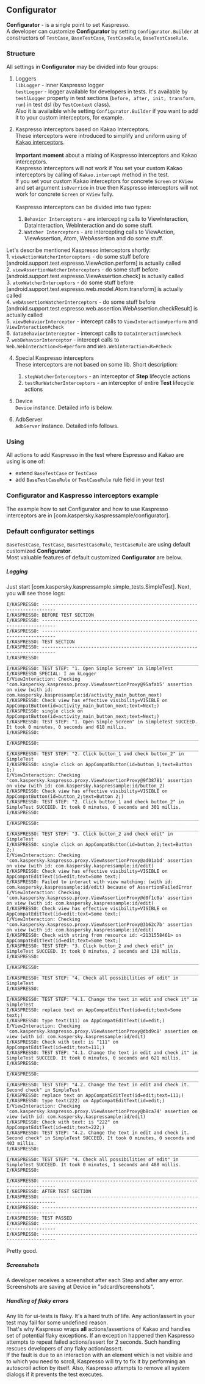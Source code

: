 ## Configurator

**Configurator** - is a single point to set Kaspresso. <br>
A developer can customize **Configurator** by setting ```Configurator.Builder``` at constructors of ```TestCase```, ```BaseTestCase```, ```TestCaseRule```, ```BaseTestCaseRule```.

### Structure

All settings in **Configurator** may be divided into four groups: <br>

1. Loggers <br>
```libLogger``` - inner Kaspresso logger <br>
```testLogger``` - logger available for developers in tests.
It's available by ```testlLogger``` property in test sections (```before, after, init, transform, run```) in test dsl (by ```TestContext``` class). <br>
Also it is availaible while setting ```Configurator.Builder``` if you want to add it to your custom interceptors, for example.<br>

2. Kaspresso interceptors based on Kakao Interceptors. <br>
These interceptors were introduced to simplify and uniform using of [Kakao interceptors](https://github.com/agoda-com/Kakao#intercepting).<br> <br>
**Important moment** about a mixing of Kaspresso interceptors and Kakao interceptors. <br>
Kaspresso interceptors will not work if You set your custom Kakao interceptors by calling of ```Kakao.intercept``` method in the test. <br> 
If you set your custom Kakao interceptors for concrete ```Screen``` or ```KView``` and set argument ```isOverride``` in true then Kaspresso interceptors will not work for concrete ```Screen``` or ```KView``` fully. 
<br> <br>
Kaspresso interceptors can be divided into two types: <br>
    1. ```Behavior Interceptors``` - are intercepting calls to ViewInteraction, DataInteraction, WebInteraction and do some stuff. <br>
    2. ```Watcher Interceptors``` - are intercepting calls to ViewAction, ViewAssertion, Atom, WebAssertion and do some stuff. <br>

Let's describe mentioned Kaspresso interceptors shortly: <br>
    1. ```viewActionWatcherInterceptors``` - do some stuff before [android.support.test.espresso.ViewAction.perform] is actually called <br>
    2. ```viewAssertionWatcherInterceptors``` - do some stuff before [android.support.test.espresso.ViewAssertion.check] is actually called <br>
    3. ```atomWatcherInterceptors``` - do some stuff before [android.support.test.espresso.web.model.Atom.transform] is actually called <br>
    4. ```webAssertionWatcherInterceptors``` - do some stuff before [android.support.test.espresso.web.assertion.WebAssertion.checkResult] is actually called <br>
    5. ```viewBehaviorInterceptor``` - intercept calls to ```ViewInteraction#perform``` and ```ViewInteraction#check``` <br>
    6. ```dataBehaviorInterceptor``` - intercept calls to ```DataInteraction#check``` <br>
    7. ```webBehaviorInterceptor``` - intercept calls to ```Web.WebInteraction<R>#perform``` and ```Web.WebInteraction<R>#check``` <br>

4. Special Kaspresso interceptors <br>
These interceptors are not based on some lib. Short description:
    1. ```stepWatcherInterceptors``` - an interceptor of **Step** lifecycle actions
    2. ```testRunWatcherInterceptors``` - an interceptor of entire **Test** lifecycle actions
    
5. Device <br>
```Device``` instance. Detailed info is below.

6. AdbServer <br>
```AdbServer``` instance. Detailed info follows.

### Using

All actions to add Kaspresso in the test where Espresso and Kakao are using is one of:
- extend ```BaseTestCase``` or ```TestCase```
- add ```BaseTestCaseRule``` or ```TestCaseRule``` rule field in your test  

### Configurator and Kaspresso interceptors example

The example how to set Configurator and how to use Kaspresso interceptors are in [com.kaspersky.kaspressample/configurator].

### Default configurator settings
```BaseTestCase```, ```TestCase```, ```BaseTestCaseRule```, ```TestCaseRule``` are using default customized **Configurator**. <br>
Most valuable features of default customized **Configurator** are below.

##### Logging
Just start [com.kaspersky.kaspressample.simple_tests.SimpleTest]. Next, you will see those logs:
```
I/KASPRESSO: ---------------------------------------------------------------------------
I/KASPRESSO: BEFORE TEST SECTION
I/KASPRESSO: ---------------------------------------------------------------------------
I/KASPRESSO: ---------------------------------------------------------------------------
I/KASPRESSO: TEST SECTION
I/KASPRESSO: ---------------------------------------------------------------------------
I/KASPRESSO: ___________________________________________________________________________
I/KASPRESSO: TEST STEP: "1. Open Simple Screen" in SimpleTest
I/KASPRESSO_SPECIAL: I am kLogger
I/ViewInteraction: Checking 'com.kaspersky.kaspresso.proxy.ViewAssertionProxy@95afab5' assertion on view (with id: com.kaspersky.kaspressample:id/activity_main_button_next)
I/KASPRESSO: Check view has effective visibility=VISIBLE on AppCompatButton(id=activity_main_button_next;text=Next;)
I/KASPRESSO: single click on AppCompatButton(id=activity_main_button_next;text=Next;)
I/KASPRESSO: TEST STEP: "1. Open Simple Screen" in SimpleTest SUCCEED. It took 0 minutes, 0 seconds and 618 millis. 
I/KASPRESSO: ___________________________________________________________________________
I/KASPRESSO: ___________________________________________________________________________
I/KASPRESSO: TEST STEP: "2. Click button_1 and check button_2" in SimpleTest
I/KASPRESSO: single click on AppCompatButton(id=button_1;text=Button 1;)
I/ViewInteraction: Checking 'com.kaspersky.kaspresso.proxy.ViewAssertionProxy@9f38781' assertion on view (with id: com.kaspersky.kaspressample:id/button_2)
I/KASPRESSO: Check view has effective visibility=VISIBLE on AppCompatButton(id=button_2;text=Button 2;)
I/KASPRESSO: TEST STEP: "2. Click button_1 and check button_2" in SimpleTest SUCCEED. It took 0 minutes, 0 seconds and 301 millis. 
I/KASPRESSO: ___________________________________________________________________________
I/KASPRESSO: ___________________________________________________________________________
I/KASPRESSO: TEST STEP: "3. Click button_2 and check edit" in SimpleTest
I/KASPRESSO: single click on AppCompatButton(id=button_2;text=Button 2;)
I/ViewInteraction: Checking 'com.kaspersky.kaspresso.proxy.ViewAssertionProxy@ad01abd' assertion on view (with id: com.kaspersky.kaspressample:id/edit)
I/KASPRESSO: Check view has effective visibility=VISIBLE on AppCompatEditText(id=edit;text=Some text;)
E/KASPRESSO: Failed to interact with view matching: (with id: com.kaspersky.kaspressample:id/edit) because of AssertionFailedError
I/ViewInteraction: Checking 'com.kaspersky.kaspresso.proxy.ViewAssertionProxy@d0f1c0a' assertion on view (with id: com.kaspersky.kaspressample:id/edit)
I/KASPRESSO: Check view has effective visibility=VISIBLE on AppCompatEditText(id=edit;text=Some text;)
I/ViewInteraction: Checking 'com.kaspersky.kaspresso.proxy.ViewAssertionProxy@3b62c7b' assertion on view (with id: com.kaspersky.kaspressample:id/edit)
I/KASPRESSO: Check with string from resource id: <2131558461> on AppCompatEditText(id=edit;text=Some text;)
I/KASPRESSO: TEST STEP: "3. Click button_2 and check edit" in SimpleTest SUCCEED. It took 0 minutes, 2 seconds and 138 millis. 
I/KASPRESSO: ___________________________________________________________________________
I/KASPRESSO: ___________________________________________________________________________
I/KASPRESSO: TEST STEP: "4. Check all possibilities of edit" in SimpleTest
I/KASPRESSO: ___________________________________________________________________________
I/KASPRESSO: TEST STEP: "4.1. Change the text in edit and check it" in SimpleTest
I/KASPRESSO: replace text on AppCompatEditText(id=edit;text=Some text;)
I/KASPRESSO: type text(111) on AppCompatEditText(id=edit;)
I/ViewInteraction: Checking 'com.kaspersky.kaspresso.proxy.ViewAssertionProxy@dbd9c8' assertion on view (with id: com.kaspersky.kaspressample:id/edit)
I/KASPRESSO: Check with text: is "111" on AppCompatEditText(id=edit;text=111;)
I/KASPRESSO: TEST STEP: "4.1. Change the text in edit and check it" in SimpleTest SUCCEED. It took 0 minutes, 0 seconds and 621 millis. 
I/KASPRESSO: ___________________________________________________________________________
I/KASPRESSO: ___________________________________________________________________________
I/KASPRESSO: TEST STEP: "4.2. Change the text in edit and check it. Second check" in SimpleTest
I/KASPRESSO: replace text on AppCompatEditText(id=edit;text=111;)
I/KASPRESSO: type text(222) on AppCompatEditText(id=edit;)
I/ViewInteraction: Checking 'com.kaspersky.kaspresso.proxy.ViewAssertionProxy@b8ca74' assertion on view (with id: com.kaspersky.kaspressample:id/edit)
I/KASPRESSO: Check with text: is "222" on AppCompatEditText(id=edit;text=222;)
I/KASPRESSO: TEST STEP: "4.2. Change the text in edit and check it. Second check" in SimpleTest SUCCEED. It took 0 minutes, 0 seconds and 403 millis. 
I/KASPRESSO: ___________________________________________________________________________
I/KASPRESSO: TEST STEP: "4. Check all possibilities of edit" in SimpleTest SUCCEED. It took 0 minutes, 1 seconds and 488 millis. 
I/KASPRESSO: ___________________________________________________________________________
I/KASPRESSO: ---------------------------------------------------------------------------
I/KASPRESSO: AFTER TEST SECTION
I/KASPRESSO: ---------------------------------------------------------------------------
I/KASPRESSO: ---------------------------------------------------------------------------
I/KASPRESSO: TEST PASSED
I/KASPRESSO: ---------------------------------------------------------------------------
I/KASPRESSO: ---------------------------------------------------------------------------
```
Pretty good.

##### Screenshots
A developer receives a screenshot after each Step and after any error. Screenshots are saving at Device in "sdcard/screenshots". 

##### Handling of flaky errors
Any lib for ui-tests is flaky. It's a hard truth of life. Any action/assert in your test may fail for some undefined reason. <br>
That's why Kaspresso wraps **all** actions/assertions of Kakao and handles set of potential flaky exceptions.
If an exception happened then Kaspresso attempts to repeat failed actions/assert for 2 seconds. Such handling rescues developers of any flaky action/assert.<br>
If the fault is due to an interaction with an element which is not visible and to which you need to scroll, Kaspresso will try to fix it by performing an autoscroll action by itself.
Also, Kaspresso attempts to remove all system dialogs if it prevents the test executes.
